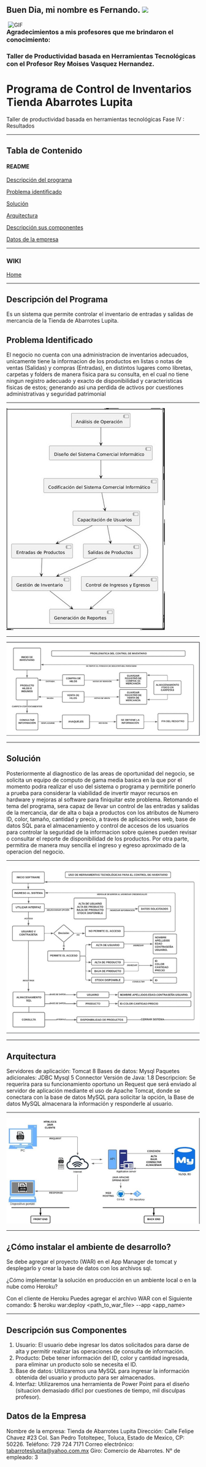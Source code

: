 <h2> Buen Dia, mi nombre es Fernando. <img src="https://github.com/al03019254" width="25"></h2>
<img align="right" alt="GIF" src="https://i.giphy.com/media/v1.Y2lkPTc5MGI3NjExY2RqY2wyN25raHA0M3RlZGhiMTdtNGg3YTZmazh5bW16NjJ6cTVnNCZlcD12MV9pbnRlcm5hbF9naWZfYnlfaWQmY3Q9Zw/TFPdmm3rdzeZ0kP3zG/giphy.gif" width="500"/>

</p>
<p>
<h3> Agradecimientos a mis profesores que me brindaron el conocimiento:</h3>
<h3> Taller de Productividad basada en Herramientas Tecnológicas con el Profesor Rey Moises Vasquez Hernandez.</h3>
</p>
</p>

# Programa de Control de Inventarios Tienda Abarrotes Lupita
Taller de productividad basada en herramientas tecnológicas Fase IV : Resultados
***
## Tabla de Contenido
#### README
[Descripción del programa](#Descripción-del-programa)

[Problema identificado](#Problema-identificado)

[Solución](#Solución)

[Arquitectura](#Arquitectura)

[Descripción sus componentes](#Descripción-sus-componentes)

[Datos de la empresa](#Datos-de-la-empresa)
***
### WIKI
<a name="Home"></a>
[Home](https://github.com/al03019254/TPBHTecnologicas/wiki)
***
<a name="Descripción-del-programa"></a>
## Descripción del Programa
Es un sistema que permite controlar el inventario de entradas y salidas de mercancia de la Tienda de Abarrotes Lupita.
<a name="Problema-identificado"></a>
## Problema Identificado
El negocio no cuenta con una administracion de inventarios adecuados, unicamente tiene la informacion de los productos en listas o notas de ventas (Salidas) y compras (Entradas), en distintos lugares como libretas, carpetas y folders de manera fisica para su consulta, en el cual no tiene ningun registro adecuado y exacto de disponibilidad y caracteristicas fisicas de estos; generando asi una perdida de activos por cuestiones administrativas y seguridad patrimonial 
***
![image](https://github.com/al03019254/TPBHTecnologicas/blob/main/img/Foto%201%20Proyecto.jpg)
***
![image](https://github.com/al03019254/TPBHTecnologicas/blob/main/img/Foto%202%20en%20Descripcion%20Programa.jpg)
***
<a name="Solución"></a>
## Solución 
Posteriormente al diagnostico de las areas de oportunidad del negocio, se solicita un equipo de computo de gama media basica en la que por el momento podra realizar el uso del sistema o programa y permitirle ponerlo a prueba para considerar la viabilidad de invertir mayor recursos en hardware y mejoras al software para finiquitar este problema. Retomando el tema del programa, sera capaz de llevar un control de las entradas y salidas de la mercancia, dar de alta o baja a productos con los atributos de Numero ID, color, tamaño, cantidad y precio, a traves de aplicaciones web, base de datos SQL para el almacenamiento y control de accesos de los usuarios para controlar la seguridad de la informacion sobre quienes pueden revisar o consultar el reporte de disponibilidad de los productos. Por otra parte, permitira de manera muy sencilla el ingreso y egreso aproximado de la operacion del negocio.
***
![image](https://github.com/al03019254/TPBHTecnologicas/blob/main/img/Foto%203%20Solucion%20Programa.jpg)
***
<a name="Requerimientos (Arquitectura)"></a>
## Arquitectura
Servidores de aplicación: Tomcat 8
Bases de datos: Mysql
Paquetes adicionales: JDBC Mysql 5 Connector
Versión de Java: 1.8 
Descripcion: Se requerira para su funcionamiento oportuno un Request que será enviado al servidor de aplicación mediante el uso de Apache Tomcat, donde se conectara con la base de datos MySQL para solicitar la opción, la Base de datos MySQL almacenara la información y responderle al usuario.
***
![image](https://github.com/al03019254/TPBHTecnologicas/blob/main/img/Foto%204%20Arquitectura%20del%20Proyecto.jpg)
***
<a name="Instalacion"></a>
## ¿Cómo instalar el ambiente de desarrollo?
Se debe agregar el proyecto (WAR) en el App Manager de tomcat y desplegarlo y crear la base de datos con los archivos sql.

¿Cómo implementar la solución en producción en un ambiente local o en la nube como Heroku?

Con el cliente de Heroku  Puedes agregar el archivo WAR con el Siguiente comando: 
$ heroku war:deploy <path_to_war_file> --app <app_name>
***
<a name="Descripción-sus-componentes"></a>
## Descripción sus Componentes
01.	Usuario: El usuario debe ingresar los datos solicitados para darse de alta y permitir realizar las operaciones de consulta de información.
02.	Producto: Debe tener información del ID, color y cantidad ingresada, para eliminar un producto solo se necesita el ID.
03.	Base de datos: Utilizaremos una MySQL para ingresar la información obtenida del usuario y producto para ser almacenados. 
04.	Interfaz: Utilizaremos una herramienta de Power Point para el diseño (situacion demasiado dificl por cuestiones de tiempo, mil disculpas profesor).
<a name="Datos-de-la-empresa"></a>
## Datos de la Empresa
Nombre de la empresa: Tienda de Abarrotes Lupita
Dirección: Calle Felipe Chavez #23 Col. San Pedro Totoltepec, Toluca, Estado de Mexico, CP: 50226.
Teléfono: 729 724 7171
Correo electrónico: tabarroteslupita@yahoo.com.mx
Giro: Comercio de Abarrotes.
N° de empleado: 3


